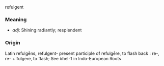 refulgent
### Meaning
+ _adj_: Shining radiantly; resplendent

### Origin

Latin refulgēns, refulgent- present participle of refulgēre, to flash back : re-, re- + fulgēre, to flash; See bhel-1 in Indo-European Roots
